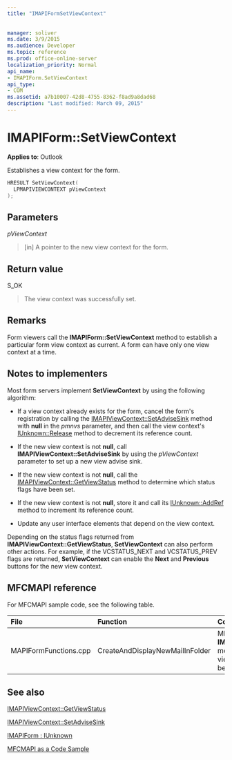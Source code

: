 ```yaml
---
title: "IMAPIFormSetViewContext"
 
 
manager: soliver
ms.date: 3/9/2015
ms.audience: Developer
ms.topic: reference
ms.prod: office-online-server
localization_priority: Normal
api_name:
- IMAPIForm.SetViewContext
api_type:
- COM
ms.assetid: a7b10007-42d8-4755-8362-f8ad9a8dad68
description: "Last modified: March 09, 2015"
---
```


# IMAPIForm::SetViewContext

  
  
**Applies to**: Outlook 
  
Establishes a view context for the form. 
  
```cpp
HRESULT SetViewContext(
  LPMAPIVIEWCONTEXT pViewContext
);
```

## Parameters

 _pViewContext_
  
> [in] A pointer to the new view context for the form.
    
## Return value

S_OK 
  
> The view context was successfully set.
    
## Remarks

Form viewers call the **IMAPIForm::SetViewContext** method to establish a particular form view context as current. A form can have only one view context at a time. 
  
## Notes to implementers

Most form servers implement **SetViewContext** by using the following algorithm: 
  
- If a view context already exists for the form, cancel the form's registration by calling the [IMAPIViewContext::SetAdviseSink](imapiviewcontext-setadvisesink.md) method with **null** in the  _pmnvs_ parameter, and then call the view context's [IUnknown::Release](http://msdn.microsoft.com/en-us/library/ms682317%28v=VS.85%29.aspx) method to decrement its reference count. 
    
- If the new view context is not **null**, call **IMAPIViewContext::SetAdviseSink** by using the  _pViewContext_ parameter to set up a new view advise sink. 
    
- If the new view context is not **null**, call the [IMAPIViewContext::GetViewStatus](imapiviewcontext-getviewstatus.md) method to determine which status flags have been set. 
    
- If the new view context is not **null**, store it and call its [IUnknown::AddRef](http://msdn.microsoft.com/en-us/library/ms691379%28VS.85%29.aspx) method to increment its reference count. 
    
- Update any user interface elements that depend on the view context. 
    
Depending on the status flags returned from **IMAPIViewContext::GetViewStatus**, **SetViewContext** can also perform other actions. For example, if the VCSTATUS_NEXT and VCSTATUS_PREV flags are returned, **SetViewContext** can enable the **Next** and **Previous** buttons for the new view context. 
  
## MFCMAPI reference

For MFCMAPI sample code, see the following table.
  
|**File**|**Function**|**Comment**|
|:-----|:-----|:-----|
|MAPIFormFunctions.cpp  <br/> |CreateAndDisplayNewMailInFolder  <br/> |MFCMAPI uses the **IMAPIForm::SetViewContext** method to set MFCMAPI's view context on the form before the form is displayed.  <br/> |
   
## See also



[IMAPIViewContext::GetViewStatus](imapiviewcontext-getviewstatus.md)
  
[IMAPIViewContext::SetAdviseSink](imapiviewcontext-setadvisesink.md)
  
[IMAPIForm : IUnknown](imapiformiunknown.md)


[MFCMAPI as a Code Sample](mfcmapi-as-a-code-sample.md)

